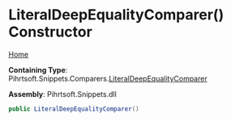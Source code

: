 # LiteralDeepEqualityComparer\(\) Constructor

[Home](../../../../../README.md#_top)

**Containing Type**: Pihrtsoft\.Snippets\.Comparers\.[LiteralDeepEqualityComparer](../README.md#_top)

**Assembly**: Pihrtsoft\.Snippets\.dll

```csharp
public LiteralDeepEqualityComparer()
```

